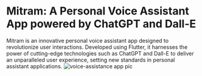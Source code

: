 # Mitram: A Personal Voice Assistant App powered by ChatGPT and Dall-E

 Mitram is an innovative personal voice assistant app designed to revolutionize user interactions.
 Developed using Flutter, it harnesses the power of cutting-edge technologies such as ChatGPT and Dall-E to deliver an
unparalleled user experience, setting new standards in personal assistant applications.
![voice-assistance app pic](https://github.com/AShisH5SHaRmA/Mithram/assets/96685162/060329f1-4412-4677-85b6-14a38362225a)
